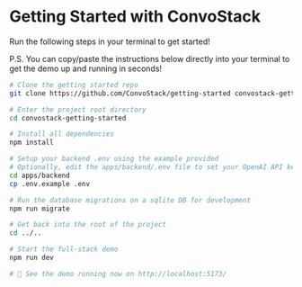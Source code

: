 # Getting Started with ConvoStack

Run the following steps in your terminal to get started!

P.S. You can copy/paste the instructions below directly into your terminal to get the demo up and running in seconds!

```bash
# Clone the getting started repo
git clone https://github.com/ConvoStack/getting-started convostack-getting-started

# Enter the project root directory
cd convostack-getting-started

# Install all dependencies
npm install

# Setup your backend .env using the example provided
# Optionally, edit the apps/backend/.env file to set your OpenAI API key to try the GPT-3.5 or GPT-4 the langchain demo
cd apps/backend
cp .env.example .env

# Run the database migrations on a sqlite DB for development
npm run migrate

# Get back into the root of the project
cd ../..

# Start the full-stack demo
npm run dev

# 🚀 See the demo running now on http://localhost:5173/
```

